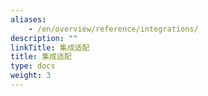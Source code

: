 ```yaml
---
aliases:
    - /en/overview/reference/integrations/
description: ""
linkTitle: 集成适配
title: 集成适配
type: docs
weight: 3
---
```

